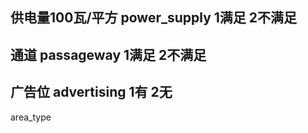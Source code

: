 供电量100瓦/平方
power_supply
1满足 2不满足
-----
通道
passageway
1满足 2不满足
-------
广告位
advertising
1有 2无
--------

area_type